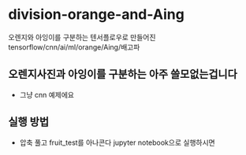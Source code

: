 # division-orange-and-Aing
오렌지와 아잉이를 구분하는 텐서플로우로 만들어진 tensorflow/cnn/ai/ml/orange/Aing/배고파

## 오렌지사진과 아잉이를 구분하는 아주 쓸모없는겁니다
* 그냥 cnn 예제에요

## 실행 방법
* 압축 풀고 fruit_test를 아나콘다 jupyter notebook으로 실행하시면 
